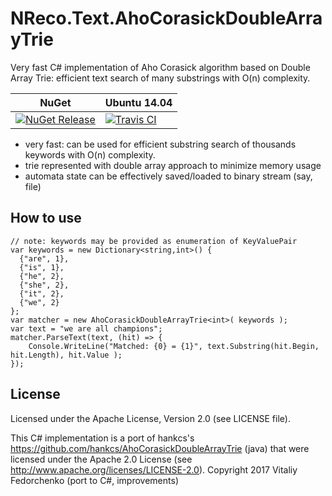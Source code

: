 # NReco.Text.AhoCorasickDoubleArrayTrie
Very fast C# implementation of Aho Corasick algorithm based on Double Array Trie: efficient text search of many substrings with O(n) complexity.

NuGet | Ubuntu 14.04
--- | ---
[![NuGet Release](https://img.shields.io/nuget/v/NReco.Text.AhoCorasickDoubleArrayTrie.svg)](https://www.nuget.org/packages/NReco.Text.AhoCorasickDoubleArrayTrie/) | [![Travis CI](https://img.shields.io/travis/nreco/AhoCorasickDoubleArrayTrie/master.svg)](https://travis-ci.org/nreco/AhoCorasickDoubleArrayTrie) 

* very fast: can be used for efficient substring search of thousands keywords with O(n) complexity.
* trie represented with double array approach to minimize memory usage
* automata state can be effectively saved/loaded to binary stream (say, file)

## How to use
```
// note: keywords may be provided as enumeration of KeyValuePair
var keywords = new Dictionary<string,int>() {
  {"are", 1},
  {"is", 1},
  {"he", 2},
  {"she", 2},
  {"it", 2},
  {"we", 2}
};
var matcher = new AhoCorasickDoubleArrayTrie<int>( keywords );
var text = "we are all champions";
matcher.ParseText(text, (hit) => {
	Console.WriteLine("Matched: {0} = {1}", text.Substring(hit.Begin, hit.Length), hit.Value );
});
```

## License
Licensed under the Apache License, Version 2.0 (see LICENSE file).

This C# implementation is a port of hankcs's https://github.com/hankcs/AhoCorasickDoubleArrayTrie (java) that were licensed under the Apache 2.0 License (see http://www.apache.org/licenses/LICENSE-2.0).
Copyright 2017 Vitaliy Fedorchenko (port to C#, improvements)
